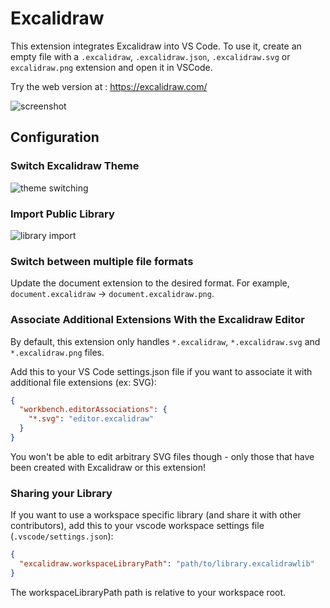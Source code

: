 # Excalidraw

This extension integrates Excalidraw into VS Code.
To use it, create an empty file with a `.excalidraw`, `.excalidraw.json`, `.excalidraw.svg` or `excalidraw.png` extension and open it in VSCode.

Try the web version at : <https://excalidraw.com/>

![screenshot](https://raw.githubusercontent.com/excalidraw/excalidraw-vscode/master/extension/medias/screenshot.png)

## Configuration

### Switch Excalidraw Theme

![theme switching](https://raw.githubusercontent.com/excalidraw/excalidraw-vscode/master/extension/medias/change-theme.gif)

### Import Public Library

![library import](https://raw.githubusercontent.com/excalidraw/excalidraw-vscode/master/extension/medias/import-library.gif)

### Switch between multiple file formats

Update the document extension to the desired format. For example, `document.excalidraw` -> `document.excalidraw.png`.

### Associate Additional Extensions With the Excalidraw Editor

By default, this extension only handles `*.excalidraw`, `*.excalidraw.svg` and `*.excalidraw.png` files.

Add this to your VS Code settings.json file if you want to associate it with additional file extensions (ex: SVG):

```json
{
  "workbench.editorAssociations": {
    "*.svg": "editor.excalidraw"
  }
}
```

You won't be able to edit arbitrary SVG files though - only those that have been created with Excalidraw or this extension!

### Sharing your Library

If you want to use a workspace specific library (and share it with other contributors), add this to your vscode workspace settings file (`.vscode/settings.json`):

```json
{
  "excalidraw.workspaceLibraryPath": "path/to/library.excalidrawlib"
}
```

The workspaceLibraryPath path is relative to your workspace root.
